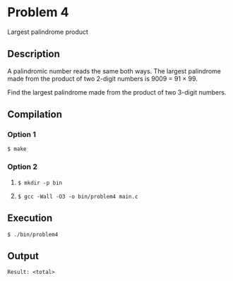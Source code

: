 # Problem 4

Largest palindrome product

## Description
A palindromic number reads the same both ways. The largest palindrome made from the product of two 2-digit numbers is 9009 = 91 × 99.

Find the largest palindrome made from the product of two 3-digit numbers.

## Compilation
### Option 1
`$ make`
### Option 2
1. `$ mkdir -p bin`

2. `$ gcc -Wall -O3 -o bin/problem4 main.c`

## Execution
`$ ./bin/problem4`

## Output
`Result: <total>`
